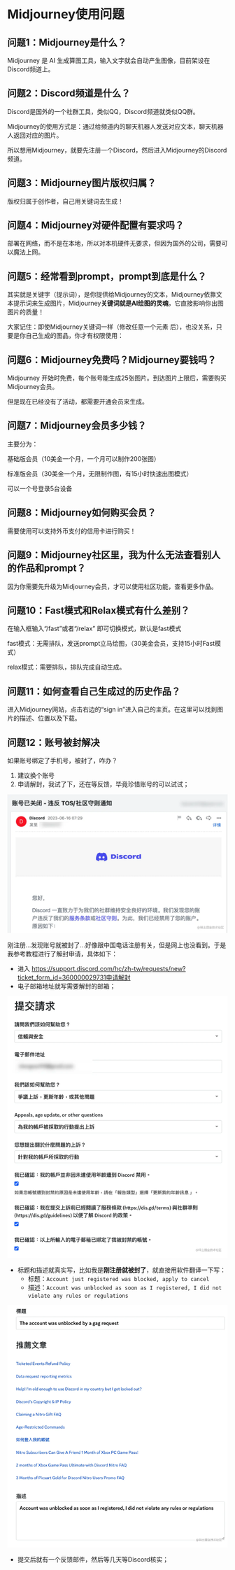 # Midjourney使用问题

## 问题1：Midjourney是什么？

Midjourney 是 AI 生成算图工具，输入文字就会自动产生图像，目前架设在Discord频道上。

## 问题2：Discord频道是什么？

Discord是国外的一个社群工具，类似QQ，Discord频道就类似QQ群。

Midjourney的使用方式是：通过给频道内的聊天机器人发送对应文本，聊天机器人返回对应的图片。

所以想用Midjourney，就要先注册一个Discord，然后进入Midjourney的Discord频道。

## 问题3：Midjourney图片版权归属？

版权归属于创作者，自己用关键词去生成！

## 问题4：Midjourney对硬件配置有要求吗？

部署在网络，而不是在本地，所以对本机硬件无要求，但因为国外的公司，需要可以魔法上网。

## 问题5：经常看到prompt，prompt到底是什么？

其实就是关键字（提示词），是你提供给Midjourney的文本，Midjourney依靠文本提示词来生成图片，Midjourney**关键词就是AI绘图的灵魂**，它直接影响你出图图片的质量！

大家记住：即使Midjourney关键词一样（修改任意一个元素 后），也没关系，只要是你自己生成的图品，你才有权限使用：

## 问题6：Midjourney免费吗？Midjourney要钱吗？

Midjourney 开始时免费，每个账号能生成25张图片。到达图片上限后，需要购买Midjourney会员。

但是现在已经没有了活动，都需要开通会员来生成。

## 问题7：Midjourney会员多少钱？

主要分为：

基础版会员（10美金一个月，一个月可以制作200张图）

标准版会员（30美金一个月，无限制作图，有15小时快速出图模式）

可以一个号登录5台设备

## 问题8：Midjourney如何购买会员？

需要使用可以支持外币支付的信用卡进行购买！

## 问题9：Midjourney社区里，我为什么无法查看别人的作品和prompt？

因为你需要先升级为Midjourney会员，才可以使用社区功能，查看更多作品。

## 问题10：Fast模式和Relax模式有什么差别？

在输入框输入“/fast”或者“/relax” 即可切换模式，默认是fast模式

fast模式：无需排队，发送prompt立马绘图，（30美金会员，支持15小时Fast模式）

relax模式：需要排队，排队完成自动生成。

## 问题11：如何查看自己生成过的历史作品？

进入Midjourney网站，点击右边的“sign in”进入自己的主页。在这里可以找到图片的描述、位置以及下载。

## 问题12：账号被封解决

如果账号绑定了手机号，被封了，咋办？

1. 建议换个账号
2. 申请解封，我试了下，还在等反馈，毕竟珍惜账号的可以试试；

![ ](./2.Midjourney使用问题.assets/20ad8538069947b8831c09e9b60a5a0etplv-k3u1fbpfcp-zoom-in-crop-mark1512000.webp)

刚注册...发现账号就被封了...好像跟中国电话注册有关，但是网上也没看到。于是我参考教程进行了解封申请，具体如下：

- 进入 <https://support.discord.com/hc/zh-tw/requests/new?ticket_form_id=360000029731申请解封>
- 电子邮箱地址就写需要解封的邮箱；

![ ](./2.Midjourney使用问题.assets/26be141daa4340fbbca9eacc5c16512etplv-k3u1fbpfcp-zoom-in-crop-mark1512000.webp)

- 标题和描述就真实写，比如我是**刚注册就被封了**，就直接用软件翻译一下写：
  - 标题：`Account just registered was blocked, apply to cancel`
  - 描述：`Account was unblocked as soon as I registered, I did not violate any rules or regulations`

![ ](./2.Midjourney使用问题.assets/18b7e6d6bc724d61a5d20520c4220293tplv-k3u1fbpfcp-zoom-in-crop-mark1512000.webp)

- 提交后就有一个反馈邮件，然后等几天等Discord核实；